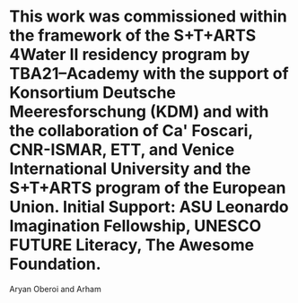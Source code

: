 # This work was commissioned within the framework of the S+T+ARTS 4Water II residency program by TBA21–Academy with the support of Konsortium Deutsche Meeresforschung (KDM) and with the collaboration of Ca' Foscari, CNR-ISMAR, ETT, and Venice International University and the S+T+ARTS program of the European Union. Initial Support: ASU Leonardo Imagination Fellowship, UNESCO FUTURE Literacy, The Awesome Foundation.

Aryan Oberoi and Arham
